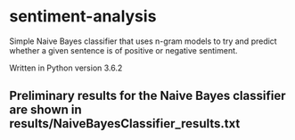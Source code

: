# sentiment-analysis

Simple Naive Bayes classifier that uses n-gram models to try and predict whether a given sentence is of positive or negative sentiment.

Written in Python version 3.6.2

## Preliminary results for the Naive Bayes classifier are shown in results/NaiveBayesClassifier_results.txt
